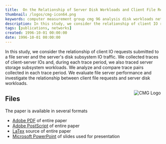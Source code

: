 ```yaml
---
title:  On the Relationship of Server Disk Workloads and Client File Requests (CMG 96)
thumbnail: /logos/cmg-icon64.png
keywords: computer measurement group cmg 96 analysis disk workloads network file server client requests
description: In this study, we consider the relationship of client IO requests submitted to a file server and the server's disk subsystem IO traffic.
tags: [publications, networks]
created: 1996-10-01 00:00:00
date: 1996-10-01 00:00:00
---
```

In this study, we consider the relationship of client IO requests submitted to a file server and the server's disk subsystem IO traffic. We collected traces of client-server IOs and, during each trace period, we also traced server storage subsystem workloads. We analyze and compare trace pairs collected in each trace period. We evaluate file server performance and investigate the relationship between client file requests and server disk workloads.

<img src="{{site.asseturl}}/logos/cmglogo.png" style="float: right;" alt="CMG Logo" />

## Files

The paper is available in several formats</p>

* <a href="{{site.fileurl}}/cmg96.pdf">Adobe PDF</a> of entire paper
* <a href="{{site.fileurl}}/cmg96.ps">Adobe PostScript</a> of entire paper
* <a href="{{site.fileurl}}/cmg96.txt">LaTex</a> source of entire paper
* <a href="{{site.fileurl}}/cmg96.ppt">Microsoft PowerPoint</a> of slides used for presentation
